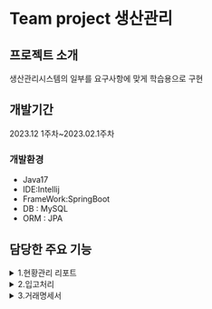 
# Team project 생산관리

## 프로젝트 소개
생산관리시스템의 일부를 요구사항에 맞게
학습용으로 구현


## 개발기간
2023.12 1주차~2023.02.1주차

### 개발환경

- Java17
- IDE:Intellij
- FrameWork:SpringBoot
- DB : MySQL
- ORM : JPA




## 담당한 주요 기능

<details>
  <summary>1.현황관리 리포트</summary>

  ![스크린샷 2024-02-27 204208](https://github.com/acbine/mit305/assets/145634613/52a32c42-2a2d-4fd6-948e-48b756ba9aa8)

  [1.1 리포트 기간을 선택후 해당 기간 동안 진행 or 완료된 발주서 상태를 보여줌](https://github.com/acbine/mit305/wiki)

  
  [1.2 구문 항목별로 발주진행 그래프 표시]([https://github.com/acbine/mit305/wiki](https://github.com/acbine/mit305/wiki/%EB%8B%B4%EB%8B%B9%ED%95%9C-%EC%A3%BC%EC%9A%94-%EA%B8%B0%EB%8A%A5))   

</details>
  
  
</details>

<details>
  <summary>2.입고처리</summary>
  
  ![스크린샷 2024-02-27 205057](https://github.com/acbine/mit305/assets/145634613/f43f78e1-a14c-49bd-9b4c-48ed23e55660)
  [2.1 입고된 자재의 수량정보를 입력,저장](https://github.com/acbine/mit305/wiki)
  

  [ 2.2 입고된 품목 조달 완료 처리](https://github.com/acbine/mit305/wiki)  
</details>

<details>
  <summary>3.거래명세서</summary>
  <br>
  
  <details>
    <summary>3.1 거래명세서 미리보기</summary>
    
  ![스크린샷 2024-02-27 210147](https://github.com/acbine/mit305/assets/145634613/9a21af17-9897-4540-993c-4fe06e3ed7ee)
  <br>

  [ 3.1 거래명세서 미리보기](https://github.com/acbine/mit305/wiki) 
  </details>

  <details>
    <summary>3.2 거래명세서 양식을 출력</summary>
    
  ![스크린샷 2024-02-27 210557](https://github.com/acbine/mit305/assets/145634613/3a823cf9-e7ab-4c85-a06c-088b2445fef3)
  <br>
  [3.2 거래명세서 양식을 출력](https://github.com/acbine/mit305/wiki) 
  </details>

  <details>
    <summary>3.3 거래명세서 양식을 해당 회사에 전송</summary>
    
  ![스크린샷 2024-02-27 211946](https://github.com/acbine/mit305/assets/145634613/3b604d8a-5d8a-46d5-9706-528928c0ac12)
  <br>
  [ 3.3 거래명세서 양식을 해당 회사에 전송](https://github.com/acbine/mit305/wiki) 
  </details>

  
</details>

